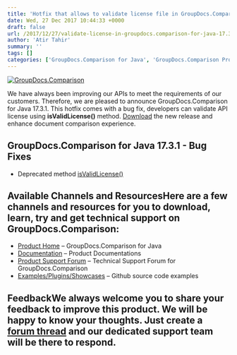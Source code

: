 ```yaml
---
title: 'Hotfix that allows to validate license file in GroupDocs.Comparison for Java 17.3.1'
date: Wed, 27 Dec 2017 10:44:33 +0000
draft: false
url: /2017/12/27/validate-license-in-groupdocs.comparison-for-java-17.3.1/
author: 'Atir Tahir'
summary: ''
tags: []
categories: ['GroupDocs.Comparison for Java', 'GroupDocs.Comparison Product Family']
---
```


[![GroupDocs.Comparison](https://blog.groupdocs.com/wp-content/uploads/sites/4/2016/09/java-comparison-logo.png)](https://www.groupdocs.com/products/comparison/java)

We have always been improving our APIs to meet the requirements of our customers. Therefore, we are pleased to announce GroupDocs.Comparison for Java 17.3.1. This hotfix comes with a bug fix, developers can validate API license using **isValidLicense()** method. [Download](https://downloads.groupdocs.com/comparison/java) the new release and enhance document comparison experience.

## GroupDocs.Comparison for Java 17.3.1 - Bug Fixes

*   Deprecated method [isValidLicense()](https://docs.groupdocs.com/display/comparisonjava/Evaluation+Limitations+and+Licensing+of+GroupDocs.Comparison#EvaluationLimitationsandLicensingofGroupDocs.Comparison-ValidatetheLicense)

## Available Channels and ResourcesHere are a few channels and resources for you to download, learn, try and get technical support on GroupDocs.Comparison:

*   [Product Home](https://products.groupdocs.com/comparison/java "Product Home") – GroupDocs.Comparison for Java
*   [Documentation](https://docs.groupdocs.com/display/comparisonjava/Home "Documentation") – Product Documentations
*   [Product Support Forum](https://forum.groupdocs.com/c/comparison "Product Support Forum") – Technical Support Forum for GroupDocs.Comparison
*   [Examples/Plugins/Showcases](https://github.com/groupdocs-comparison/GroupDocs.Comparison-for-Java "Examples/Plugins/Showcases") – Github source code examples

## FeedbackWe always welcome you to share your feedback to improve this product. We will be happy to know your thoughts. Just create a [forum thread](https://forum.groupdocs.com/c/comparison) and our dedicated support team will be there to respond.





